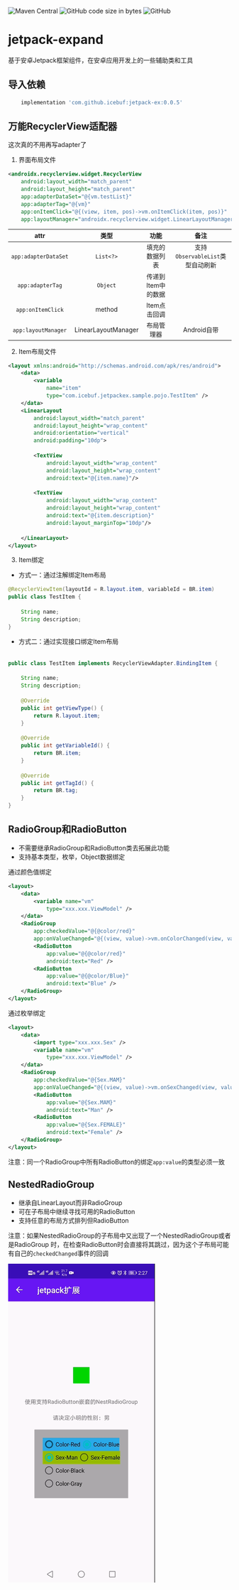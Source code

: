 ![Maven Central](https://img.shields.io/maven-central/v/com.github.icebuf/jetpack-ex)
![GitHub code size in bytes](https://img.shields.io/github/languages/code-size/icebuf/jetpack-expand)
![GitHub](https://img.shields.io/github/license/icebuf/jetpack-expand)
# jetpack-expand
基于安卓Jetpack框架组件，在安卓应用开发上的一些辅助类和工具

## 导入依赖

```gradle
    implementation 'com.github.icebuf:jetpack-ex:0.0.5'
```

## 万能RecyclerView适配器

这次真的不用再写adapter了

1. 界面布局文件
```xml
<androidx.recyclerview.widget.RecyclerView
    android:layout_width="match_parent"
    android:layout_height="match_parent"
    app:adapterDataSet="@{vm.testList}" 
    app:adapterTag="@{vm}"
    app:onItemClick="@{(view, item, pos)->vm.onItemClick(item, pos)}"
    app:layoutManager="androidx.recyclerview.widget.LinearLayoutManager"/>
```

|         attr         |         类型         |       功能       |              备注              |
|:--------------------:|:-------------------:|:---------------:|:------------------------------:|
| `app:adapterDataSet` |      `List<?>`      |   填充的数据列表   | 支持`ObservableList`类型自动刷新 |
|   `app:adapterTag`   |      `Object`       | 传递到Item中的数据 |                               |
|  `app:onItemClick`   |       method        |   Item点击回调    |                               |
| `app:layoutManager`  | LinearLayoutManager |    布局管理器     |          Android自带           |

2. Item布局文件
```xml
<layout xmlns:android="http://schemas.android.com/apk/res/android">
    <data>
        <variable
            name="item"
            type="com.icebuf.jetpackex.sample.pojo.TestItem" />
    </data>
    <LinearLayout
        android:layout_width="match_parent"
        android:layout_height="wrap_content"
        android:orientation="vertical"
        android:padding="10dp">

        <TextView
            android:layout_width="wrap_content"
            android:layout_height="wrap_content"
            android:text="@{item.name}"/>

        <TextView
            android:layout_width="wrap_content"
            android:layout_height="wrap_content"
            android:text="@{item.description}"
            android:layout_marginTop="10dp"/>

    </LinearLayout>
</layout>
```

3. Item绑定
- 方式一：通过注解绑定Item布局
```java
@RecyclerViewItem(layoutId = R.layout.item, variableId = BR.item)
public class TestItem {
    
    String name;
    String description;
}
```
- 方式二：通过实现接口绑定Item布局
```java

public class TestItem implements RecyclerViewAdapter.BindingItem {
    
    String name;
    String description;
    
    @Override
    public int getViewType() {
        return R.layout.item;
    }

    @Override
    public int getVariableId() {
        return BR.item;
    }

    @Override
    public int getTagId() {
        return BR.tag;
    }
}
```

## RadioGroup和RadioButton

- 不需要继承RadioGroup和RadioButton类去拓展此功能
- 支持基本类型，枚举，Object数据绑定

通过颜色值绑定
```xml
<layout>
    <data>
        <variable name="vm"
            type="xxx.xxx.ViewModel" />
    </data>
    <RadioGroup
        app:checkedValue="@{@color/red}"
        app:onValueChanged="@{(view, value)->vm.onColorChanged(view, value)}">
        <RadioButton
            app:value="@{@color/red}"
            android:text="Red" />
        <RadioButton
            app:value="@{@color/Blue}"
            android:text="Blue" />    
    </RadioGroup>   
</layout>
```
通过枚举绑定
```xml
<layout>
    <data>
        <import type="xxx.xxx.Sex" />
        <variable name="vm"
            type="xxx.xxx.ViewModel" />
    </data>
    <RadioGroup
        app:checkedValue="@{Sex.MAM}"
        app:onValueChanged="@{(view, value)->vm.onSexChanged(view, value)}">
        <RadioButton
            app:value="@{Sex.MAM}"
            android:text="Man" />
        <RadioButton
            app:value="@{Sex.FEMALE}"
            android:text="Female" />    
    </RadioGroup>  
</layout>
```
注意：同一个RadioGroup中所有RadioButton的绑定`app:value`的类型必须一致

## NestedRadioGroup

- 继承自LinearLayout而非RadioGroup
- 可在子布局中继续寻找可用的RadioButton
- 支持任意的布局方式排列但RadioButton

注意：如果NestedRadioGroup的子布局中又出现了一个NestedRadioGroup或者是RadioGroup
时，在检查RadioButton时会直接将其跳过，因为这个子布局可能有自己的`checkedChanged`事件的回调

![NestedRadioGroup.gif](snapshot/NestedRadioGroup.gif)


